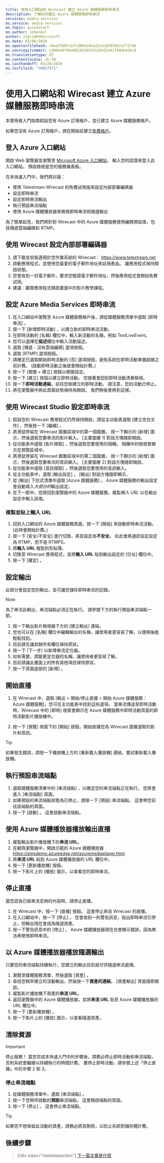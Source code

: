 ```yaml
---
title: 使用入口網站和 Wirecast 建立 Azure 媒體服務即時串流
description: 了解如何建立 Azure 媒體服務即時串流
services: media-services
ms.service: media-services
ms.topic: quickstart
ms.author: inhenkel
author: IngridAtMicrosoft
ms.date: 03/06/2020
ms.openlocfilehash: c0eaf3907cbfcd86424b1d2cbc03930a7af72786
ms.sourcegitcommit: c2065e6f0ee0919d36554116432241760de43ec8
ms.translationtype: HT
ms.contentlocale: zh-TW
ms.lasthandoff: 03/26/2020
ms.locfileid: "78927571"
---
```

# <a name="create-a-azure-media-services-live-stream-with-the-portal-and-wirecast"></a>使用入口網站和 Wirecast 建立 Azure 媒體服務即時串流

本使用者入門指南假設您有 Azure 訂用帳戶，並已建立 Azure 媒體服務帳戶。

如果您沒有 Azure 訂用帳戶，請在開始前建立[免費帳戶](https://azure.microsoft.com/free/)。

## <a name="log-in-to-the-azure-portal"></a>登入 Azure 入口網站

開啟 Web 瀏覽器並瀏覽至 [Microsoft Azure 入口網站](https://portal.azure.com/)。 輸入您的認證來登入此入口網站。 預設檢視是您的服務儀表板。

在本快速入門中，我們將討論：

- 使用 Telestream Wirecast 的免費試用版來設定內部部署編碼器
- 設定即時串流
- 設定即時串流輸出
- 執行預設串流端點
- 使用 Azure 媒體播放器來檢視即時串流和隨選輸出

為了簡單起見，我們將針對 Wirecast 中的 Azure 媒體服務使用編碼預設值，包括傳遞雲端編碼和 RTMP。

## <a name="setting-up-an-on-premises-encoder-with-wirecast"></a>使用 Wirecast 設定內部部署編碼器

1. 請下載並安裝適用於您作業系統的 Wirecast： https://www.telestream.net
1. 啟動應用程式，並使用您最愛的電子郵件地址來註冊產品。  讓應用程式保持開啟狀態。
1. 您會收到一封電子郵件，要求您驗證電子郵件地址，然後應用程式會開始免費試用。
1. 建議︰觀賞應用程式開啟畫面中的影片教學課程。

## <a name="setting-up-an-azure-media-services-live-stream"></a>設定 Azure Media Services 即時串流

1. 在入口網站中瀏覽至 Azure 媒體服務帳戶後，請從媒體服務清單中選取 [即時串流]  。
1. 按一下 [新增即時活動]  ，以建立新的即時串流活動。
1. 在即時活動的 [名稱]  欄位中，輸入新活動的名稱，例如 *TestLiveEvent*。
1. 您可以選擇在**描述**欄位中輸入活動描述。
1. 選取 [傳遞 - 沒有雲端編碼]  選項按鈕。
1. 選取 [RTMP]  選項按鈕。 
1. 請確定已選取開始即時活動的 [否]  選項按鈕，避免系統在即時活動準備就緒之前計費。  (啟動即時活動之後就會開始計費。)
1. 按一下 [檢閱 + 建立]  按鈕以檢閱設定。
1. 按一下 [建立]  按鈕以建立即時活動。 您接著會回到即時活動清單檢視。
1. 按一下**即時活動連結**，前往您剛建立的即時活動。 請注意，您的活動已停止。
1. 將在瀏覽器中將此頁面狀態保持為開啟。  我們稍後會再到這裡。

## <a name="setting-up-a-live-stream-with-wirecast-studio"></a>使用 Wirecast Studio 設定即時串流

1. 假設您的 Wirecast 應用程式仍然保持開啟，請從主功能表選取 [建立空白文件]  ，然後按一下 [繼續]  。
1. 將滑鼠停留在 Wirecast 圖層區域中的第一個圖層。  按一下顯示的 [新增]  圖示，然後選取您要串流的影片輸入。  [主要圖層 1] 對話方塊隨即開啟。
1. 從功能表中選取 [影片擷取]  ，然後選取您要使用的相機。 相機中的檢視會顯示在預覽區域中。
1. 將滑鼠停留在 Wirecast 圖層區域中的第二個圖層。 按一下顯示的 [新增]  圖示，然後選取您要串流的音訊輸入。  [主要圖層 2] 對話方塊隨即開啟。
1. 從功能表中選取 [音訊擷取]  ，然後選取您要使用的音訊輸入。 
1. 從主功能表中，選取 [輸出設定]  。  [輸出] 對話方塊隨即顯示。
1. 從 [輸出] 下拉式清單中選取 [Azure 媒體服務]  。  Azure 媒體服務的輸出設定會自動填入*大部分的*輸出設定。
1. 在下一節中，您將回到瀏覽器中的 Azure 媒體服務，複製*輸入 URL* 以在輸出設定中輸入該值。

### <a name="copy-and-paste-the-input-url"></a>複製並貼上輸入 URL

1. 回到入口網站的 Azure 媒體服務頁面，按一下 [開始]  來啟動即時串流活動。 (此時會開始計費。)
2. 按一下 [安全/不安全]  進行切換，將其設定為**不安全**。  如此會將通訊協定設定為 RTMP，而不是 RTMPS。
3. 將**輸入 URL** 複製到剪貼簿。
4. 切換至 Wirecast 應用程式，並將**輸入 URL** 貼到輸出設定的 [位址]  欄位中。
5. 按一下 [確定]  。

## <a name="setting-up-outputs"></a>設定輸出

此部分會設定您的輸出，並可讓您儲存即時串流的記錄。  

> [!NOTE]
> 為了串流此輸出，串流端點必須正在執行。  請參閱下方的執行預設串流端點一節。

1. 按一下輸出影片檢視器下方的 [建立輸出]  連結。
1. 您也可以在 [名稱]  欄位中編輯輸出的名稱，讓使用者更容易了解，以便稍後能輕鬆找到。
1. 目前請先讓其餘所有欄位保持原狀。
1. 按一下 [下一步]  以新增串流定位器。
1. 如有需要，請變更定位器的名稱，讓使用者更容易了解。
1. 目前請讓此畫面上的所有其他項目保持原狀。
1. 按一下頁面底部的 [新增]  。

## <a name="starting-the-broadcast"></a>開始直播

1. 在 Wirecast 中，選取 [輸出 > 開始/停止直播 > 開始 Azure 媒體服務：  Azure 媒體服務]，您可在主功能表中找到這些選項。  當串流傳送至即時活動時，Wirecast 中的 [即時] 視窗會顯示在 Azure 媒體服務中即時活動頁面的即時活動影片播放機中。

1. 按一下 [預覽] 視窗下的 [開始]  按鈕，開始直播您為 Wirecast 圖層選取的影片和音訊。

> [!TIP]
> 如果發生錯誤，請按一下播放機上方的 [重新載入播放機] 連結，嘗試重新載入播放機。

## <a name="running-the-default-streaming-endpoint"></a>執行預設串流端點

1. 選取媒體服務清單中的 [串流端點]  ，以確定您的串流端點正在執行。 您將會進入 [串流端點] 頁面。
1. 如果預設的串流端點狀態為已停止，請按一下 [預設]  串流端點。 這會帶您前往該端點的頁面。
1. 按一下 [啟動]  。  這會啟動串流端點。

## <a name="play-the-output-broadcast-with-azure-media-player"></a>使用 Azure 媒體播放器播放輸出直播

1. 複製輸出影片播放機下的**串流 URL**。 
1. 在網頁瀏覽器中，開啟示範的 Azure 媒體播放器 https://ampdemo.azureedge.net/azuremediaplayer.html
1. 將**串流 URL** 貼到 Azure 媒體播放器的 URL 欄位中。
1. 按一下 [更新播放機]  按鈕。
1. 按一下影片上的 [播放]  圖示，以查看您的即時串流。

## <a name="stopping-the-broadcast"></a>停止直播

當您認為已經串流足夠的內容時，請停止直播。

1. 在 Wirecast 中，按一下 [直播]  按鈕。  這會停止來自 Wirecast 的直播。
1. 在入口網站中，按一下 [停止]  。 您會收到一則警告訊息，指出即時串流已停止，但輸出現在會成為隨選資產。
1. 按一下警告訊息中的 [停止]  。 Azure 媒體播放器現在也會顯示錯誤，因為無法再使用即時串流。

## <a name="play-the-on-demand-output-with-the-azure-media-player"></a>以 Azure 媒體播放器播放隨選輸出

只要您的串流端點持續執行，您建立的輸出目前就可供隨選串流處理。

1. 瀏覽至媒體服務清單，然後選取 [資產]  。
1. 尋找您稍早建立的活動輸出，然後按一下**資產的連結**。 [資產輸出] 頁面隨即開啟。
1. 複製影片播放機下資產的**串流 URL**。
1. 返回瀏覽器中的 Azure 媒體播放器，並將**串流 URL** 貼至 Azure 媒體播放器的 URL 欄位中。
1. 按一下 [更新播放機]  。
1. 按一下影片上的 [播放]  圖示，以查看隨選資產。

## <a name="clean-up-resources"></a>清除資源

  > [!IMPORTANT]
  > 停止服務！ 當您完成本快速入門中的步驟後，請務必停止即時活動和串流端點，否則系統會繼續以持續執行的時間計費。 要停止即時活動，請參閱上述「停止直播」中的步驟 2 和 3。

### <a name="stopping-the-streaming-endpoint"></a>停止串流端點

1. 從媒體服務清單中，選取 [串流端點]  。
2. 按一下您稍早啟動的**預設**串流端點。 這會開啟端點的頁面。
3. 按一下 [停止]  。  這會停止串流端點。

>[!TIP]
>如果您不想保留此活動的資產，請務必將其刪除，以防止系統對儲存體計費。

## <a name="next-steps"></a>後續步驟
> [!div class="nextstepaction"]
> [下一篇文章是什麼](./live-events-outputs-concept.md)
